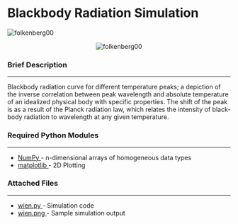 <h1 align="left" style="float: left;">Blackbody Radiation Simulation</h1>
<p align="left"> <img src="https://komarev.com/ghpvc/?username=folkenberg00&label=Profile%20views&color=0e75b6&style=flat" alt="folkenberg00" /> </p>
<p align='center'><img src="https://github.com/folkenberg00/Blackbody-Radiation-Simulation/blob/main/wien.png" alt="folkenberg00" /></p>
<h3 align="left">Brief Description</h3>
<hr width="100%" color="white" size="2px"/>
<p>Blackbody radiation curve for different temperature peaks; a depiction of the inverse correlation between  peak wavelength and absolute temperature of 
an idealized physical body with specific properties. The shift of the peak is as a result of the Planck radiation law, which relates the intensity of 
black-body radiation to wavelength at any given temperature.</p>
<h3 align="left">Required Python Modules</h3>
<hr width="100%" color="white" size="2px"/>
<ul>
  <li><a href="https://numpy.org/doc/stable/user/whatisnumpy.html">NumPy </a>- n-dimensional arrays of homogeneous data types</li>
  <li><a href="https://matplotlib.org/stable/users/index">matplotlib </a>- 2D Plotting</li>
</ul>
<h3 align="left">Attached Files</h3>
<hr width="100%" color="white" size="2px"/>
<ul>
  <li><a href="https://github.com/folkenberg00/Blackbody-Radiation-Simulation/blob/main/wien.py">wien.py </a>- Simulation code</li>
  <li><a href="https://github.com/folkenberg00/Blackbody-Radiation-Simulation/blob/main/wien.png">wien.png </a>- Sample simulation output</li>
</ul>
